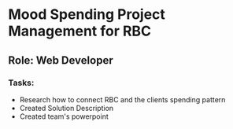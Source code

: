 # Mood Spending Project Management for RBC

## Role: Web Developer
### Tasks: 
- Research how to connect RBC and the clients spending pattern
- Created Solution Description
- Created team's powerpoint
